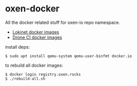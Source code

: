 # oxen-docker

All the docker related stuff for oxen-io repo namespace.

* [Lokinet docker images](lokinet)
* [Drone CI docker images](ci)


install deps:

    $ sudo apt install qemu-system qemu-user-binfmt docker.io

to rebuild all docker images:

    $ docker login registry.oxen.rocks
    $ ./rebuild-all.sh
